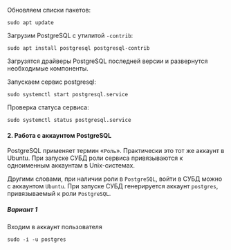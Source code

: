 
Обновляем списки пакетов:

```shell
sudo apt update
```

Загрузим PostgreSQL с утилитой `-contrib`:

```shell
sudo apt install postgresql postgresql-contrib
```

Загрузятся драйверы PostgreSQL последней версии и развернутся необходимые компоненты.

Запускаем сервис postgresql:

```shell
sudo systemctl start postgresql.service
```

Проверка статуса сервиса:

```shell
sudo systemctl status postgresql.service
```

#### 2. Работа с аккаунтом PostgreSQL

PostgreSQL применяет термин «`Роль`». Практически это тот же аккаунт в Ubuntu. При запуске СУБД роли сервиса привязываются к одноименным аккаунтам в Unix-системах.

Другими словами, при наличии роли в `PostgreSQL`, войти в СУБД можно с аккаунтом `Ubuntu`. При запуске СУБД генерируется аккаунт `postgres`, привязываемый к роли `PostgreSQL`.

##### Вариант 1

Входим в аккаунт пользователя 

```shell
sudo -i -u postgres
```

